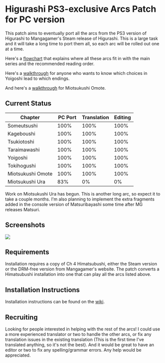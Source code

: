 # Higurashi PS3-exclusive Arcs Patch for PC version

This patch aims to eventually port all the arcs from the PS3 version of Higurashi to Mangagamer's Steam release of Higurashi.  This is a large task and it will take a long time to port them all, so each arc will be rolled out one at a time.

Here's a [flowchart](https://ibb.co/dTRmmb) that explains where all these arcs fit in with the main series and the recommended reading order.

Here's a [walkthrough](https://ibb.co/1Z463wp) for anyone who wants to know which choices in Yoigoshi lead to which endings.

And here's a [walkthrough](https://ibb.co/mDX326V) for Miotsukushi Omote.

## Current Status

| Chapter            | PC Port  | Translation | Editing |
| ------------------ | -------- | ----------- | ------- |
| Someutsushi        | 100%     | 100%        | 100%    | 
| Kageboushi         | 100%     | 100%        | 100%    | 
| Tsukiotoshi        | 100%     | 100%        | 100%    | 
| Taraimawashi       | 100%     | 100%        | 100%    | 
| Yoigoshi           | 100%     | 100%        | 100%    | 
| Tokihogushi        | 100%     | 100%        | 100%    | 
| Miotsukushi Omote  | 100%     | 100%        | 100%    | 
| Miotsukushi Ura    |  83%     |   0%        |   0%    | 

Work on Miotsukushi Ura has begun. This is another long arc, so expect it to take a couple months. I'm also planning to implement the extra fragments added in the console version of Matsuribayashi some time after MG releases Matsuri.



## Screenshots

![](https://i.imgur.com/A5Iym0R.png)


## Requirements
Installation requires a copy of Ch 4 Himatsubushi, either the Steam version or the DRM-free version from Mangagamer's website.  The patch converts a Himatsubushi installation into one that can play all the arcs listed above.

## Installation Instructions
Installation instructions can be found on the [wiki](http://07th-mod.com/wiki/Higurashi/Higurashi-Part-1---Voice-and-Graphics-Patch/).


## Recruiting

Looking for people interested in helping with the rest of the arcs!  I could use a more experienced translator or two to handle the other arcs, or fix any translation issues in the existing translation (This is the first time I've translated anything, so it's not the best). And it would be great to have an editor or two to fix any spelling/grammar errors.  Any help would be appreciated.
